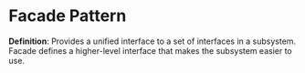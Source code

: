 # Facade Pattern 

**Definition**: 
Provides a unified interface to a set of interfaces in a subsystem.  Facade defines a higher-level interface that makes the subsystem easier to use.  

